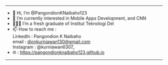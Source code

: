 ----
- 👋 Hi, I’m @PangondionKNaibaho123
- 👀 I’m currently interested in Mobile Apps Development, and CNN
- 👨🏽‍🎓 I’m a fresh graduate of Institut Teknologi Del
- 📫 How to reach me :  
LinkedIn : Pangondion K Naibaho  
email : dionkurniawan130@gmail.com  
Instagram : @kurniawan6307_  
- 🌐 : https://pangondionknaibaho123.github.io
----

<!---
PangondionKNaibaho123/PangondionKNaibaho123 is a ✨ special ✨ repository because its `README.md` (this file) appears on your GitHub profile.
You can click the Preview link to take a look at your changes.
--->
